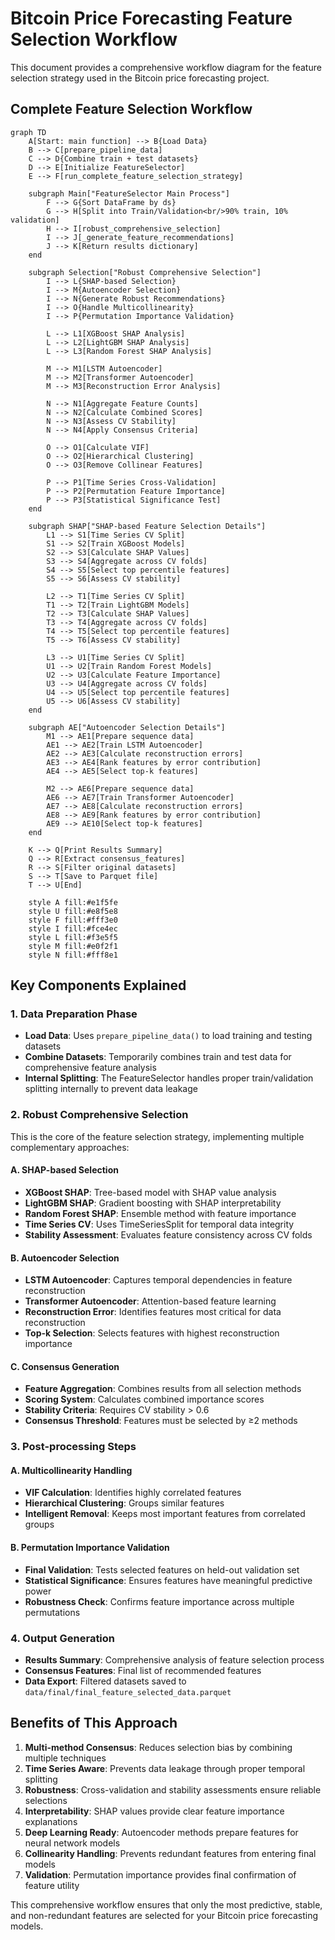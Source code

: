 # Bitcoin Price Forecasting Feature Selection Workflow

This document provides a comprehensive workflow diagram for the feature selection strategy used in the Bitcoin price forecasting project.

## Complete Feature Selection Workflow

```mermaid
graph TD
    A[Start: main function] --> B{Load Data}
    B --> C[prepare_pipeline_data]
    C --> D{Combine train + test datasets}
    D --> E[Initialize FeatureSelector]
    E --> F[run_complete_feature_selection_strategy]
    
    subgraph Main["FeatureSelector Main Process"]
        F --> G{Sort DataFrame by ds}
        G --> H[Split into Train/Validation<br/>90% train, 10% validation]
        H --> I[robust_comprehensive_selection]
        I --> J[_generate_feature_recommendations]
        J --> K[Return results dictionary]
    end
    
    subgraph Selection["Robust Comprehensive Selection"]
        I --> L{SHAP-based Selection}
        I --> M{Autoencoder Selection}
        I --> N{Generate Robust Recommendations}
        I --> O{Handle Multicollinearity}
        I --> P{Permutation Importance Validation}
        
        L --> L1[XGBoost SHAP Analysis]
        L --> L2[LightGBM SHAP Analysis]
        L --> L3[Random Forest SHAP Analysis]
        
        M --> M1[LSTM Autoencoder]
        M --> M2[Transformer Autoencoder]
        M --> M3[Reconstruction Error Analysis]
        
        N --> N1[Aggregate Feature Counts]
        N --> N2[Calculate Combined Scores]
        N --> N3[Assess CV Stability]
        N --> N4[Apply Consensus Criteria]
        
        O --> O1[Calculate VIF]
        O --> O2[Hierarchical Clustering]
        O --> O3[Remove Collinear Features]
        
        P --> P1[Time Series Cross-Validation]
        P --> P2[Permutation Feature Importance]
        P --> P3[Statistical Significance Test]
    end
    
    subgraph SHAP["SHAP-based Feature Selection Details"]
        L1 --> S1[Time Series CV Split]
        S1 --> S2[Train XGBoost Models]
        S2 --> S3[Calculate SHAP Values]
        S3 --> S4[Aggregate across CV folds]
        S4 --> S5[Select top percentile features]
        S5 --> S6[Assess CV stability]
        
        L2 --> T1[Time Series CV Split]
        T1 --> T2[Train LightGBM Models]
        T2 --> T3[Calculate SHAP Values]
        T3 --> T4[Aggregate across CV folds]
        T4 --> T5[Select top percentile features]
        T5 --> T6[Assess CV stability]
        
        L3 --> U1[Time Series CV Split]
        U1 --> U2[Train Random Forest Models]
        U2 --> U3[Calculate Feature Importance]
        U3 --> U4[Aggregate across CV folds]
        U4 --> U5[Select top percentile features]
        U5 --> U6[Assess CV stability]
    end
    
    subgraph AE["Autoencoder Selection Details"]
        M1 --> AE1[Prepare sequence data]
        AE1 --> AE2[Train LSTM Autoencoder]
        AE2 --> AE3[Calculate reconstruction errors]
        AE3 --> AE4[Rank features by error contribution]
        AE4 --> AE5[Select top-k features]
        
        M2 --> AE6[Prepare sequence data]
        AE6 --> AE7[Train Transformer Autoencoder]
        AE7 --> AE8[Calculate reconstruction errors]
        AE8 --> AE9[Rank features by error contribution]
        AE9 --> AE10[Select top-k features]
    end
    
    K --> Q[Print Results Summary]
    Q --> R[Extract consensus_features]
    R --> S[Filter original datasets]
    S --> T[Save to Parquet file]
    T --> U[End]
    
    style A fill:#e1f5fe
    style U fill:#e8f5e8
    style F fill:#fff3e0
    style I fill:#fce4ec
    style L fill:#f3e5f5
    style M fill:#e0f2f1
    style N fill:#fff8e1
```

## Key Components Explained

### 1. Data Preparation Phase
- **Load Data**: Uses `prepare_pipeline_data()` to load training and testing datasets
- **Combine Datasets**: Temporarily combines train and test data for comprehensive feature analysis
- **Internal Splitting**: The FeatureSelector handles proper train/validation splitting internally to prevent data leakage

### 2. Robust Comprehensive Selection
This is the core of the feature selection strategy, implementing multiple complementary approaches:

#### A. SHAP-based Selection
- **XGBoost SHAP**: Tree-based model with SHAP value analysis
- **LightGBM SHAP**: Gradient boosting with SHAP interpretability
- **Random Forest SHAP**: Ensemble method with feature importance
- **Time Series CV**: Uses TimeSeriesSplit for temporal data integrity
- **Stability Assessment**: Evaluates feature consistency across CV folds

#### B. Autoencoder Selection
- **LSTM Autoencoder**: Captures temporal dependencies in feature reconstruction
- **Transformer Autoencoder**: Attention-based feature learning
- **Reconstruction Error**: Identifies features most critical for data reconstruction
- **Top-k Selection**: Selects features with highest reconstruction importance

#### C. Consensus Generation
- **Feature Aggregation**: Combines results from all selection methods
- **Scoring System**: Calculates combined importance scores
- **Stability Criteria**: Requires CV stability > 0.6
- **Consensus Threshold**: Features must be selected by ≥2 methods

### 3. Post-processing Steps

#### A. Multicollinearity Handling
- **VIF Calculation**: Identifies highly correlated features
- **Hierarchical Clustering**: Groups similar features
- **Intelligent Removal**: Keeps most important features from correlated groups

#### B. Permutation Importance Validation
- **Final Validation**: Tests selected features on held-out validation set
- **Statistical Significance**: Ensures features have meaningful predictive power
- **Robustness Check**: Confirms feature importance across multiple permutations

### 4. Output Generation
- **Results Summary**: Comprehensive analysis of feature selection process
- **Consensus Features**: Final list of recommended features
- **Data Export**: Filtered datasets saved to `data/final/final_feature_selected_data.parquet`

## Benefits of This Approach

1. **Multi-method Consensus**: Reduces selection bias by combining multiple techniques
2. **Time Series Aware**: Prevents data leakage through proper temporal splitting
3. **Robustness**: Cross-validation and stability assessments ensure reliable selections
4. **Interpretability**: SHAP values provide clear feature importance explanations
5. **Deep Learning Ready**: Autoencoder methods prepare features for neural network models
6. **Collinearity Handling**: Prevents redundant features from entering final models
7. **Validation**: Permutation importance provides final confirmation of feature utility

This comprehensive workflow ensures that only the most predictive, stable, and non-redundant features are selected for your Bitcoin price forecasting models.


